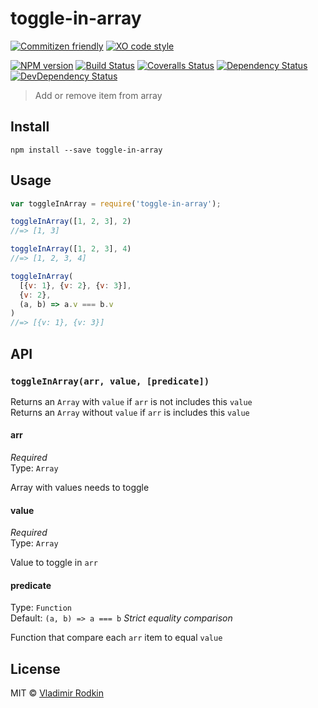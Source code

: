 # toggle-in-array

[![Commitizen friendly][commitizen-image]][commitizen-url]
[![XO code style][codestyle-image]][codestyle-url]

[![NPM version][npm-image]][npm-url]
[![Build Status][travis-image]][travis-url]
[![Coveralls Status][coveralls-image]][coveralls-url]
[![Dependency Status][depstat-image]][depstat-url]
[![DevDependency Status][depstat-dev-image]][depstat-dev-url]

> Add or remove item from array

## Install

```shell
npm install --save toggle-in-array
```

## Usage

```js
var toggleInArray = require('toggle-in-array');

toggleInArray([1, 2, 3], 2)
//=> [1, 3]

toggleInArray([1, 2, 3], 4)
//=> [1, 2, 3, 4]

toggleInArray(
  [{v: 1}, {v: 2}, {v: 3}],
  {v: 2},
  (a, b) => a.v === b.v
)
//=> [{v: 1}, {v: 3}]
```

## API

### `toggleInArray(arr, value, [predicate])`

Returns an `Array` with `value` if `arr` is not includes this `value`<br>
Returns an `Array` without `value` if `arr` is includes this `value`

#### arr
*Required*<br>
Type: `Array`

Array with values needs to toggle

#### value
*Required*<br>
Type: `Array`

Value to toggle in `arr`

#### predicate
Type: `Function`<br>
Default: `(a, b) => a === b` *Strict equality comparison*

Function that compare each `arr` item to equal `value`

## License
MIT © [Vladimir Rodkin](https://github.com/VovanR)

[commitizen-url]: https://commitizen.github.io/cz-cli/
[commitizen-image]: https://img.shields.io/badge/commitizen-friendly-brightgreen.svg?style=flat-square

[codestyle-url]: https://github.com/xojs/xo
[codestyle-image]: https://img.shields.io/badge/code_style-XO-5ed9c7.svg?style=flat-square

[npm-url]: https://npmjs.org/package/toggle-in-array
[npm-image]: https://img.shields.io/npm/v/toggle-in-array.svg?style=flat-square

[travis-url]: https://travis-ci.org/VovanR/toggle-in-array
[travis-image]: https://img.shields.io/travis/VovanR/toggle-in-array.svg?style=flat-square

[coveralls-url]: https://coveralls.io/r/VovanR/toggle-in-array
[coveralls-image]: https://img.shields.io/coveralls/VovanR/toggle-in-array.svg?style=flat-square

[depstat-url]: https://david-dm.org/VovanR/toggle-in-array
[depstat-image]: https://david-dm.org/VovanR/toggle-in-array.svg?style=flat-square

[depstat-dev-url]: https://david-dm.org/VovanR/toggle-in-array
[depstat-dev-image]: https://david-dm.org/VovanR/toggle-in-array/dev-status.svg?style=flat-square
